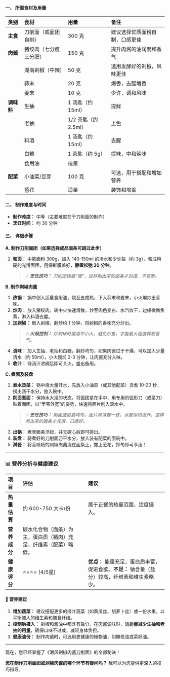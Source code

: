 #### **一、 所需食材及用量**

| 类别 | 食材 | 用量 | 备注 |
| :--- | :--- | :--- | :--- |
| **主食** | 刀削面（或面团自制） | 300 克 | 建议选择优质面粉自制，口感更佳 |
| **肉酱** | 猪绞肉（七分瘦三分肥） | 150 克 | 提升肉酱的油润度和香气 |
| | 湖南剁椒（中辣） | 50 克 | 选用发酵好的剁椒，风味更佳 |
| | 蒜末 | 20 克 | 爆香，去腥增香 |
| | 姜末 | 10 克 | 少许，调和风味 |
| **调味料** | 生抽 | 1 汤匙（约 15ml） | 提鲜 |
| | 老抽 | 1/2 茶匙（约 2.5ml） | 上色 |
| | 料酒 | 1 汤匙（约 15ml） | 去腥 |
| | 白糖 | 1 茶匙（约 5g） | 提味，中和辣味 |
| | 食用油 | 适量 | |
| **配菜** | 小油菜/豆芽 | 100 克 | 可选，用于搭配和增加营养 |
| | 葱花 | 适量 | 装饰和增香 |

#### **二、 制作难度与时间**

* **制作难度：** 中等（主要难度在于刀削面的制作）
* **烹饪时间：** 约 30 分钟

#### **三、 详细步骤**

**A. 制作刀削面团（如果选择成品面条可跳过此步）**

1.  **和面：** 中筋面粉 300g，加入 140-150ml 的冷水和少许盐（约 3g），和成稍硬的光滑面团，用保鲜膜盖好，**静置松弛 30 分钟**。
    > *💡 **烹饪技巧：** 刀削面团要“硬”，这样削出来的面条才劲道、不易断。*

**B. 制作剁椒肉酱**

1.  **热锅：** 锅中倒入适量食用油，烧至五成热，下入蒜末和姜末，小火煸炒出香味。
2.  **炒肉：** 放入猪绞肉，转中火快速滑散，炒至肉色变白、水汽收干，边缘微微焦黄，淋入料酒去腥。
3.  **加剁椒：** 倒入剁椒，翻炒约 1 分钟，将剁椒的香味充分炒出。
    > *🔥 **火候控制：** 炒剁椒时需用中小火，避免炒焦，才能最大程度释放香气。*
4.  **调味：** 加入生抽、老抽和白糖，翻炒均匀，如果肉酱过于干燥，可以加入少量清水（约 50ml），小火慢炖 2-3 分钟，让肉酱充分入味。
5.  **收汁：** 待汤汁浓稠后即可关火，盛出备用。

**C. 煮面及装盘**

1.  **煮水烫菜：** 锅中烧大量开水，先放入小油菜（或其他配菜）烫煮 10-20 秒，捞出沥干水分，放入碗中。
2.  **削面煮面：** 保持水大滚的状态，将面团拿在手中，用专用的弧形刀（或菜刀）贴着面团，以“里窄外宽”的姿势，快速将面片削入滚水中。
    > *💡 **烹饪技巧：** 削面速度要均匀，面片厚薄要一致，水要保持滚开，这样煮出来的面条才光滑、口感好。*
3.  **出锅：** 煮至面条浮起，并无硬心后即可捞出。
4.  **装盘：** 将煮好的刀削面沥干水分，放入装有配菜的面碗中。
5.  **淋酱：** 将香喷喷的剁椒肉酱浇在面条上，撒上葱花，拌匀即可享用！

---

### 📊 **营养分析与健康建议**

| 项目 | 评估 | 建议 |
| :--- | :--- | :--- |
| **热量估算** | 约 600-750 大卡/份 | 属于正餐的热量范围，适度摄入。 |
| **营养成分** | 碳水化合物（面条）为主，蛋白质（猪肉）充足，纤维素（配菜）略低。 | |
| **健康评分** | ⭐⭐⭐⭐ (4/5星) | **优点：** 能量充足，蛋白质丰富，促进食欲。**不足：** 钠含量（盐分）较高，纤维素和维生素略少。 |

#### **💚 营养建议**

1.  **增加蔬菜：** 建议搭配更多的绿叶蔬菜（如黄瓜丝、胡萝卜丝）或一份水果，以平衡膳入的维生素和膳食纤维。
2.  **控制钠摄入：** 剁椒和酱油中都含有盐分，在肉酱调味时，请**适量减少生抽和老抽的用量**，确保口味不过咸，减轻身体负担。
3.  **健康油份：** 制作肉酱时，可选用更健康的植物油，如橄榄油或菜籽油。

---

现在，您已经掌握了《湘风剁椒肉酱刀削面》的全部秘诀！

**您在制作刀削面团或剁椒肉酱的哪个环节有疑问吗？** 我可以为您提供更深入的技巧指导。